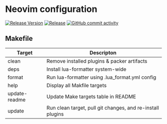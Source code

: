 # Neovim configuration

[![Release Version](https://img.shields.io/github/v/release/vladdoster/neovim-configuration)](https://github.com/vladdoster/neovim-configuration/releases/latest)
[![Release](https://github.com/vladdoster/neovim-configuration/actions/workflows/release.yml/badge.svg)](https://github.com/vladdoster/neovim-configuration/actions/workflows/release.yml)
[![GitHub commit activity](https://img.shields.io/github/commit-activity/m/vladdoster/neovim-configuration)](https://github.com/vladdoster/neovim-configuration/graphs/contributors)

## Makefile

| Target        | Descripton                                                 |
| ------------- | ---------------------------------------------------------- |
| clean         | Remove installed plugins & packer artifacts                |
| deps          | Install lua-formatter system-wide                          |
| format        | Run lua-formatter using .lua_format.yml config             |
| help          | Display all Makfile targets                                |
| update-readme | Update Make targets table in README                        |
| update        | Run clean target, pull git changes, and re-install plugins |
